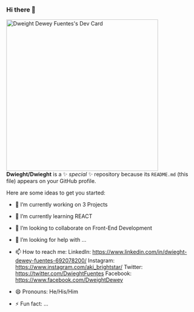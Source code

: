 ### Hi there 👋
<a href="https://app.daily.dev/dweightfuentes"><img src="https://api.daily.dev/devcards/4d2348f8dec942d9b0de456de82bce6f.png?r=mgq" width="400" alt="Dweight Dewey Fuentes's Dev Card"/></a>
**Dwieght/Dwieght** is a ✨ _special_ ✨ repository because its `README.md` (this file) appears on your GitHub profile.

Here are some ideas to get you started:

- 🔭 I’m currently working on 3 Projects
- 🌱 I’m currently learning REACT
- 👯 I’m looking to collaborate on Front-End Development
- 🤔 I’m looking for help with ...
- 📫 How to reach me: 
LinkedIn: https://www.linkedin.com/in/dwieght-dewey-fuentes-692078200/
Instagram: https://www.instagram.com/aki_brightstar/
Twitter: https://twitter.com/DwieghtFuentes
Facebook: https://www.facebook.com/DweightDewey

- 😄 Pronouns: He/His/Him
- ⚡ Fun fact: ...


